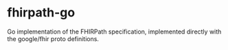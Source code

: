 # fhirpath-go
Go implementation of the FHIRPath specification, implemented directly with the google/fhir proto definitions.
